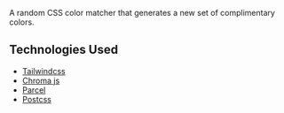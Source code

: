 A random CSS color matcher that generates a new set of complimentary colors.

## Technologies Used

* [Tailwindcss](https://tailwindcss.com/)
* [Chroma js](https://gka.github.io/chroma.js/)
* [Parcel](https://parceljs.org/)
* [Postcss](https://postcss.org/)
